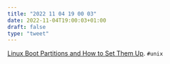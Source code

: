 ```yaml
---
title: "2022 11 04 19 00 03"
date: 2022-11-04T19:00:03+01:00
draft: false
type: "tweet"
---
```

[Linux Boot Partitions and How to Set Them Up](https://0pointer.net/blog/linux-boot-partitions.html). `#unix`
